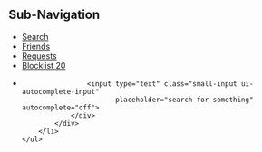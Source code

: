 ## Sub-Navigation

<div class="overflow-container">
    <ul id="Subnav" class="subnav">
        <li><a href="#">Search</a></li>
        <li class="active"><a href="#">Friends</a></li>
        <li><a href="#">Requests</a></li>
        <li><a href="#">Blocklist <span class="badge">20</span></a></li>
        <li class="form">
            <div class="controls">
                <div class="wrapped-input small-wrapped-input">
                    <span class="add-on"><i class="icon-search"></i></span>

                    <input type="text" class="small-input ui-autocomplete-input"
                           placeholder="search for something" autocomplete="off">
                </div>
            </div>
        </li>
    </ul>
</div>